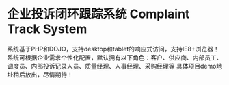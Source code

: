 企业投诉闭环跟踪系统 Complaint Track System
===
系统基于PHP和DOJO，支持desktop和tablet的响应式访问，支持IE8+浏览器！
系统可根据企业需求个性化配置，默认拥有以下角色：客户、供应商、内部员工、调度员、内部投诉记录人员、质量经理、人事经理、采购经理等
具体项目demo地址稍后放出，尽情期待！

